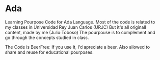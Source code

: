 # Ada
Learning Pourpose Code for Ada Language.
Most of the code is related to my classes in Universidad Rey Juan Carlos (URJC)
But it's all originall content, made by me (Julio Toboso)
The pourpouse is to complement and go through the concepts studied in class.

The Code is BeerFree: If you use it, I'd apreciate a beer.
Also allowed to share and reuse for educational pourposes.
